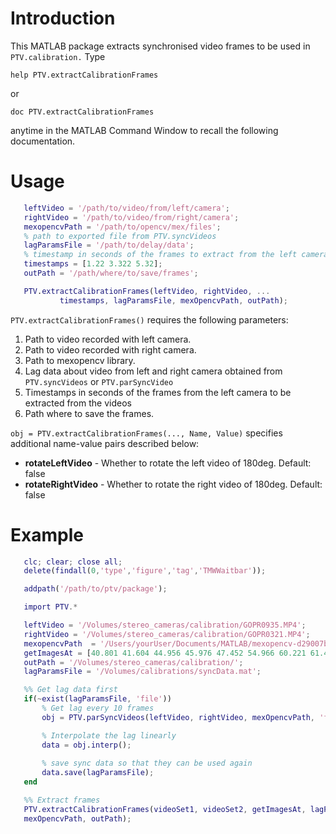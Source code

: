 # Introduction

This MATLAB package extracts synchronised video frames to be used in `PTV.calibration.` Type

    help PTV.extractCalibrationFrames

or

    doc PTV.extractCalibrationFrames

anytime in the MATLAB Command Window to recall the following documentation.

# Usage
 ```matlab
    leftVideo = '/path/to/video/from/left/camera';
    rightVideo = '/path/to/video/from/right/camera';
    mexopencvPath = '/path/to/opencv/mex/files';
    % path to exported file from PTV.syncVideos 
    lagParamsFile = '/path/to/delay/data';
    % timestamp in seconds of the frames to extract from the left camera
    timestamps = [1.22 3.322 5.32];
    outPath = '/path/where/to/save/frames';

    PTV.extractCalibrationFrames(leftVideo, rightVideo, ...
            timestamps, lagParamsFile, mexOpencvPath, outPath);
```

   `PTV.extractCalibrationFrames()` requires the following parameters:

   1) Path to video recorded with left camera.
   2) Path to video recorded with right camera.
   3) Path to mexopencv library.
   4) Lag data about video from left and right camera obtained  from `PTV.syncVideos` or `PTV.parSyncVideo`
   5) Timestamps in seconds of the frames from the left camera to be extracted from the videos
   6) Path where to save the frames.

`obj = PTV.extractCalibrationFrames(..., Name, Value)` specifies additional name-value pairs described below:

- **rotateLeftVideo** -  Whether to rotate the left video of 180deg. Default: false
- **rotateRightVideo** -   Whether to rotate the right video of 180deg. Default: false

 # Example
 ```matlab
    clc; clear; close all;
    delete(findall(0,'type','figure','tag','TMWWaitbar'));

    addpath('/path/to/ptv/package');

    import PTV.*

    leftVideo = '/Volumes/stereo_cameras/calibration/GOPR0935.MP4';
    rightVideo = '/Volumes/stereo_cameras/calibration/GOPR0321.MP4';
    mexopencvPath  = '/Users/yourUser/Documents/MATLAB/mexopencv-d29007b';
    getImagesAt = [40.801 41.604 44.956 45.976 47.452 54.966 60.221 61.477];
    outPath = '/Volumes/stereo_cameras/calibration/';
    lagParamsFile = '/Volumes/calibrations/syncData.mat';

    %% Get lag data first
    if(~exist(lagParamsFile, 'file'))
        % Get lag every 10 frames
        obj = PTV.parSyncVideos(leftVideo, rightVideo, mexOpencvPath, 'frameStep', 10);

        % Interpolate the lag linearly
        data = obj.interp();
        
        % save sync data so that they can be used again
        data.save(lagParamsFile);
    end

    %% Extract frames
    PTV.extractCalibrationFrames(videoSet1, videoSet2, getImagesAt, lagParamsFile, ...
    mexOpencvPath, outPath);
```
